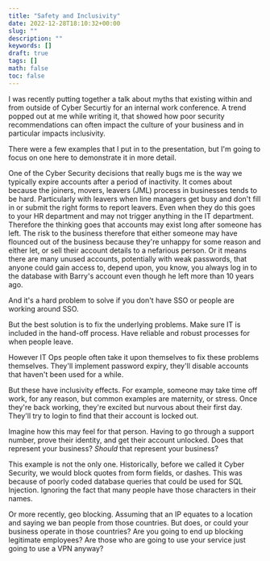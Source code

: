 ```yaml
---
title: "Safety and Inclusivity"
date: 2022-12-28T18:10:32+00:00
slug: ""
description: ""
keywords: []
draft: true
tags: []
math: false
toc: false
---
```


I was recently putting together a talk about myths that existing within and from outside of Cyber Securtiy for an internal work conference. A trend popped out at me while writing it, that showed how poor security recommendations can often impact the culture of your business and in particular impacts inclusivity.

There were a few examples that I put in to the presentation, but I'm going to focus on one here to demonstrate it in more detail.

One of the Cyber Security decisions that really bugs me is the way we typically expire accounts after a period of inactivity. It comes about because the joiners, movers, leavers (JML) process in businesses tends to be hard. Particularly with leavers when line managers get busy and don't fill in or submit the right forms to report leavers. Even when they do this goes to your HR department and may not trigger anything in the IT department. Therefore the thinking goes that accounts may exist long after someone has left. The risk to the business therefore that either someone may have flounced out of the business because they're unhappy for some reason and either let, or sell their account details to a nefarious person. Or it means there are many unused accounts, potentially with weak passwords, that anyone could gain access to, depend upon, you know, you always log in to the database with Barry's account even though he left more than 10 years ago.

And it's a hard problem to solve if you don't have SSO or people are working around SSO.

But the best solution is to fix the underlying problems. Make sure IT is included in the hand-off process. Have reliable and robust processes for when people leave. 

However IT Ops people often take it upon themselves to fix these problems themselves. They'll implement password expiry, they'll disable accounts that haven't been used for a while.

But these have inclusivity effects. For example, someone may take time off work, for any reason, but common examples are maternity, or stress. Once they're back working, they're excited but nurvous about their first day. They'll try to login to find that their account is locked out.

Imagine how this may feel for that person. Having to go through a support number, prove their identity, and get their account unlocked. Does that represent your business? *Should* that represent your business?

This example is not the only one. Historically, before we called it Cyber Security, we would block quotes from form fields, or dashes. This was because of poorly coded database queries that could be used for SQL Injection. Ignoring the fact that many people have those characters in their names.

Or more recently, geo blocking. Assuming that an IP equates to a location and saying we ban people from those countries. But does, or could your business operate in those countries? Are you going to end up blocking legitimate employees? Are those who are going to use your service just going to use a VPN anyway?
